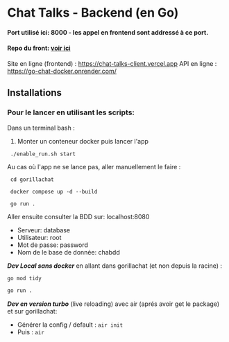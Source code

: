 # Chat Talks - Backend (en Go)

#### Port utilisé ici: 8000 - les appel en frontend sont addressé à ce port. 

#### Repo du front: <a href="https://github.com/ExploryKod/chatTalksClient">voir ici</a>

Site en ligne (frontend) : https://chat-talks-client.vercel.app 
API en ligne : https://go-chat-docker.onrender.com/

## Installations

### Pour le lancer en utilisant les scripts: 

Dans un terminal bash : 

1. Monter un conteneur docker puis lancer l'app
```
 ./enable_run.sh start
```

Au cas où l'app ne se lance pas, aller manuellement le faire : 

```
 cd gorillachat 
```

```
 docker compose up -d --build
```

```
 go run .
```


Aller ensuite consulter la BDD sur: localhost:8080
- Serveur: database
- Utilisateur: root
- Mot de passe: password
- Nom de le base de donnée: chabdd

***Dev Local sans docker*** en allant dans gorillachat (et non depuis la racine) : 

```
go mod tidy
```

```sh
go run .
```

***Dev en version turbo*** (live reloading) avec air (aprés avoir get le package) et sur gorillachat: 

- Générer la config / default : `air init`
- Puis : `air` 
